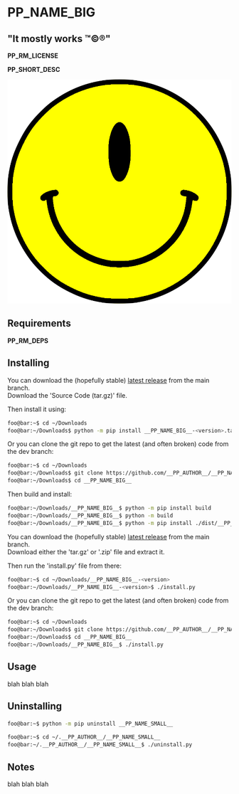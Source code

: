 <!----------------------------------------------------------------------------->
<!-- Project : GUIs_DEBUG                                      /          \  -->
<!-- Filename: README.md                                      |     ()     | -->
<!-- Date    : 09/29/2024                                     |            | -->
<!-- Author  : cyclopticnerve                                 |   \____/   | -->
<!-- License : WTFPLv2                                         \          /  -->
<!----------------------------------------------------------------------------->

# __PP_NAME_BIG__

## "It mostly works ™©®"

__PP_RM_LICENSE__

<!-- __PP_SHORT_DESC__ -->
__PP_SHORT_DESC__
<!-- __PP_SHORT_DESC__ -->

<!--PUT SCREENSHOT HERE LIKE: -->
[![alt-text](README/screenshot.png "tooltip")](click-url)
<!--[!(README/ss.png)] -->

## Requirements
<!-- __PP_RM_DEPS__ -->
__PP_RM_DEPS__
<!-- __PP_RM_DEPS__ -->

## Installing
<!-- __RM_PKG_START__ -->
You can download the (hopefully stable)
[latest release](https://github.com/__PP_AUTHOR__/__PP_NAME_BIG__/releases/latest)
from the main branch.<br>
Download the 'Source Code (tar.gz)' file.

Then install it using:
```bash
foo@bar:~$ cd ~/Downloads
foo@bar:~/Downloads$ python -m pip install __PP_NAME_BIG__-<version>.tar.gz
```
Or you can clone the git repo to get the latest (and often broken) code from the 
dev branch:
```bash
foo@bar:~$ cd ~/Downloads
foo@bar:~/Downloads$ git clone https://github.com/__PP_AUTHOR__/__PP_NAME_BIG__
foo@bar:~/Downloads$ cd __PP_NAME_BIG__
```
Then build and install:
```bash
foo@bar:~/Downloads/__PP_NAME_BIG__$ python -m pip install build
foo@bar:~/Downloads/__PP_NAME_BIG__$ python -m build
foo@bar:~/Downloads/__PP_NAME_BIG__$ python -m pip install ./dist/__PP_NAME_SMALL__-<version>.tar.gz
```
<!-- __RM_PKG_END__ -->
<!-- __RM_APP_START__ -->
You can download the (hopefully stable)
[latest release](https://github.com/__PP_AUTHOR__/__PP_NAME_BIG__/releases/latest)
from the main branch.<br>
Download either the 'tar.gz' or '.zip' file and extract it.

Then run the 'install.py' file from there:
```bash
foo@bar:~$ cd ~/Downloads/__PP_NAME_BIG__-<version>
foo@bar:~/Downloads/__PP_NAME_BIG__-<version>$ ./install.py
```

Or you can clone the git repo to get the latest (and often broken) code from the
dev branch:
```bash
foo@bar:~$ cd ~/Downloads
foo@bar:~/Downloads$ git clone https://github.com/__PP_AUTHOR__/__PP_NAME_BIG__
foo@bar:~/Downloads$ cd __PP_NAME_BIG__
foo@bar:~/Downloads/__PP_NAME_BIG__$ ./install.py
```
<!-- __RM_APP_END__ -->

## Usage
blah blah blah

## Uninstalling
<!-- __RM_PKG_START__ -->
```bash
foo@bar:~$ python -m pip uninstall __PP_NAME_SMALL__
```
<!-- __RM_PKG_END__ -->
<!-- __RM_APP_START__ -->
```bash
foo@bar:~$ cd ~/.__PP_AUTHOR__/__PP_NAME_SMALL__
foo@bar:~/.__PP_AUTHOR__/__PP_NAME_SMALL__$ ./uninstall.py
```
<!-- __RM_APP_END__ -->

## Notes
blah blah blah

<!-- -) -->
